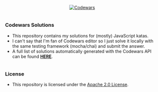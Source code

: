 <p align="center">
  <a href="https://www.codewars.com/users/Alcadramin" target="_blank">
    <img src="https://www.codewars.com/users/Alcadramin/badges/large" alt="Codewars" />
  </a>
</p>

#
### Codewars Solutions

- This repository contains my solutions for (mostly) JavaScript katas.
- I can't say that I'm fan of Codewars editor so I just solve it locally with the same testing framework (mocha/chai) and submit the answer.
- A full list of solutions automatically generated with the Codewars API can be found **[HERE](LIST.md)**.

#
### License

- This repository is licensed under the [Apache 2.0 License](LICENSE.md).
